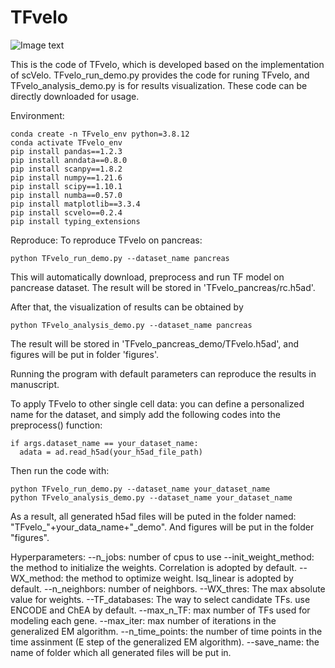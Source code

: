 # TFvelo

![Image text](https://github.com/xiaoyeye/TFvelo/tree/main/figures/demo.png)

This is the code of TFvelo, which is developed based on the implementation of scVelo. 
TFvelo_run_demo.py provides the code for runing TFvelo, and TFvelo_analysis_demo.py is for results visualization. These code can be directly downloaded for usage.


Environment:
```
conda create -n TFvelo_env python=3.8.12
conda activate TFvelo_env
pip install pandas==1.2.3 
pip install anndata==0.8.0 
pip install scanpy==1.8.2
pip install numpy==1.21.6
pip install scipy==1.10.1 
pip install numba==0.57.0 
pip install matplotlib==3.3.4
pip install scvelo==0.2.4
pip install typing_extensions
```

Reproduce:
To reproduce TFvelo on pancreas:
```
python TFvelo_run_demo.py --dataset_name pancreas
```
This will automatically download, preprocess and run TF model on pancrease dataset. The result will be stored in 'TFvelo_pancreas/rc.h5ad'.


After that, the visualization of results can be obtained by 
```
python TFvelo_analysis_demo.py --dataset_name pancreas
```
The result will be stored in 'TFvelo_pancreas_demo/TFvelo.h5ad', and figures will be put in folder 'figures'.

Running the program with default parameters can reproduce the results in manuscript.


To apply TFvelo to other single cell data:
you can define a personalized name for the dataset, and simply add the following codes into the preprocess() function:
```
if args.dataset_name == your_dataset_name:
  adata = ad.read_h5ad(your_h5ad_file_path)   
```
Then run the code with:
```
python TFvelo_run_demo.py --dataset_name your_dataset_name
python TFvelo_analysis_demo.py --dataset_name your_dataset_name
```
As a result, all generated h5ad files will be puted in the folder named: "TFvelo_"+your_data_name+"_demo". And figures will be put in the folder "figures".

Hyperparameters:
--n_jobs: number of cpus to use
--init_weight_method: the method to initialize the weights. Correlation is adopted by default.
--WX_method: the method to optimize weight. lsq_linear is adopted by default.
--n_neighbors: number of neighbors.
--WX_thres: The max absolute value for weights.
--TF_databases: The way to select candidate TFs. use ENCODE and ChEA by default.
--max_n_TF: max number of TFs used for modeling each gene.
--max_iter: max number of iterations in the generalized EM algorithm.
--n_time_points: the number of time points in the time assinment (E step of the generalized EM algorithm). 
--save_name: the name of folder which all generated files will be put in.
